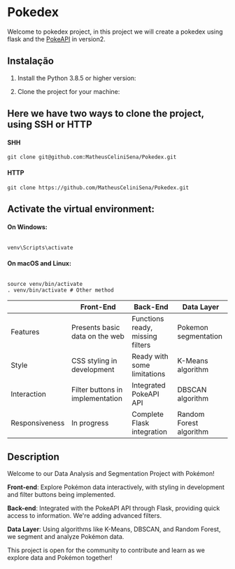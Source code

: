 # Pokedex

  

Welcome to pokedex project, in this project we will create a pokedex using flask and the [PokeAPI](https://pokeapi.co/) in version2.

  
  

## Instalação

  

1. Install the Python 3.8.5 or higher version:

  

2. Clone the project for your machine:

  

## Here we have two ways to clone the project, using SSH or HTTP

#### SHH
```
git clone git@github.com:MatheusCeliniSena/Pokedex.git
```
#### HTTP
```
git clone https://github.com/MatheusCeliniSena/Pokedex.git

```
## Activate the virtual environment:

#### On Windows:
```

venv\Scripts\activate

```

#### On macOS and Linux:

```

source venv/bin/activate
. venv/bin/activate # Other method
```


|                |Front-End                                      |Back-End                                      |Data Layer                  |
|----------------|-------------------------------------------|---------------------------------------|-----------------------|
|Features        |Presents basic data on the web            |Functions ready, missing filters    |Pokemon segmentation   |
|Style           |CSS styling in development              |Ready with some limitations       |K-Means algorithm     |
|Interaction     |Filter buttons in implementation        |Integrated PokeAPI API              |DBSCAN algorithm       |
|Responsiveness  |In progress                              |Complete Flask integration         |Random Forest algorithm|



## Description

Welcome to our Data Analysis and Segmentation Project with Pokémon!

**Front-end**: Explore Pokémon data interactively, with styling in development and filter buttons being implemented.

**Back-end**: Integrated with the PokeAPI API through Flask, providing quick access to information. We're adding advanced filters.

**Data Layer**: Using algorithms like K-Means, DBSCAN, and Random Forest, we segment and analyze Pokémon data.

This project is open for the community to contribute and learn as we explore data and Pokémon together!
